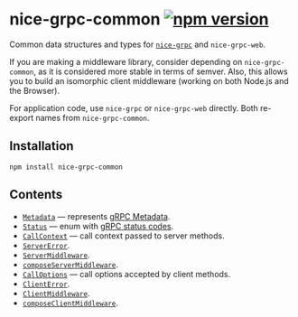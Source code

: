 # nice-grpc-common [![npm version][npm-image]][npm-url]

Common data structures and types for
[`nice-grpc`](https://github.com/deeplay-io/nice-grpc) and `nice-grpc-web`.

If you are making a middleware library, consider depending on
`nice-grpc-common`, as it is considered more stable in terms of semver. Also,
this allows you to build an isomorphic client middleware (working on both
Node.js and the Browser).

For application code, use `nice-grpc` or `nice-grpc-web` directly. Both
re-export names from `nice-grpc-common`.

## Installation

```
npm install nice-grpc-common
```

## Contents

- [`Metadata`](src/Metadata.ts) — represents
  [gRPC Metadata](https://grpc.io/docs/what-is-grpc/core-concepts/#metadata).
- [`Status`](src/Status.ts) — enum with
  [gRPC status codes](https://grpc.github.io/grpc/core/md_doc_statuscodes.html).
- [`CallContext`](src/server/CallContext.ts) — call context passed to server
  methods.
- [`ServerError`](src/server/ServerError.ts).
- [`ServerMiddleware`](src/server/ServerMiddleware.ts).
- [`composeServerMiddleware`](src/server/composeServerMiddleware.ts).
- [`CallOptions`](src/client/CallOptions.ts) — call options accepted by client
  methods.
- [`ClientError`](src/client/ClientError.ts).
- [`ClientMiddleware`](src/client/ClientMiddleware.ts).
- [`composeClientMiddleware`](src/client/composeClientMiddleware.ts).

[npm-image]: https://badge.fury.io/js/nice-grpc-common.svg
[npm-url]: https://badge.fury.io/js/nice-grpc-common
